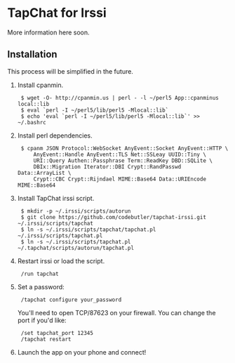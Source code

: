 # TapChat for Irssi

More information here soon.

## Installation

This process will be simplified in the future.

1. Install cpanmin.

        $ wget -O- http://cpanmin.us | perl - -l ~/perl5 App::cpanminus local::lib
        $ eval `perl -I ~/perl5/lib/perl5 -Mlocal::lib`
        $ echo 'eval `perl -I ~/perl5/lib/perl5 -Mlocal::lib`' >> ~/.bashrc

2. Install perl dependencies.

        $ cpanm JSON Protocol::WebSocket AnyEvent::Socket AnyEvent::HTTP \
            AnyEvent::Handle AnyEvent::TLS Net::SSLeay UUID::Tiny \
            URI::Query Authen::Passphrase Term::ReadKey DBD::SQLite \
            DBIx::Migration Iterator::DBI Crypt::RandPasswd Data::ArrayList \
            Crypt::CBC Crypt::Rijndael MIME::Base64 Data::URIEncode MIME::Base64

3. Install TapChat irssi script.

        $ mkdir -p ~/.irssi/scripts/autorun
        $ git clone https://github.com/codebutler/tapchat-irssi.git ~/.irssi/scripts/tapchat
        $ ln -s ~/.irssi/scripts/tapchat/tapchat.pl ~/.irssi/scripts/tapchat.pl
        $ ln -s ~/.irssi/scripts/tapchat.pl ~/.tapchat/scripts/autorun/tapchat.pl

4. Restart irssi or load the script.

        /run tapchat

5. Set a password:

        /tapchat configure your_password

	You'll need to open TCP/87623 on your firewall. You can change the port if you'd like:
	
        /set tapchat_port 12345
        /tapchat restart
        
6. Launch the app on your phone and connect!
